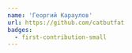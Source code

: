 ```yaml
---
name: 'Георгий Караулов'
url: https://github.com/catbutfat
badges:
  - first-contribution-small
---
```

